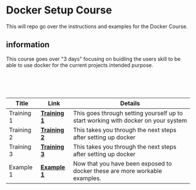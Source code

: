 # Docker Setup Course

This will repo go over the instructions and examples for the Docker Course.

## information

This course goes over "3 days" focusing on buidling the users skill to be able to use docker for the current projects intended purpose. <br><br>

<br><br>

| Title | Link | Details |
| --------------- | ---------- | ------- |
|Training 1|[**Training 1**](Training/TUT1.md)|This goes through setting yourself up to start working with docker on your system|
|Training 2|[**Training 2**](Training/TUT2.md)|This takes you through the next steps after setting up docker|
|Training 3|[**Training 3**](Training/TUT3.md)|This takes you through the next steps after setting up docker|
|Example 1|[**Example 1**](Example1/README.md)|Now that you have been exposed to docker these are more workable examples.|
